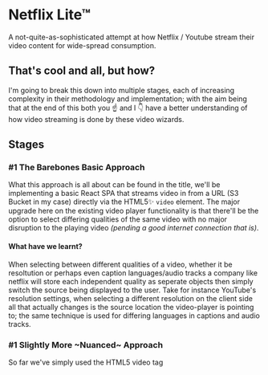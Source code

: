 # Netflix Lite™
A not-quite-as-sophisticated attempt at how Netflix / Youtube stream their video content for wide-spread consumption.

## That's cool and all, but how?

I'm going to break this down into multiple stages, each of increasing complexity in their methodology and implementation; with the aim being that at the end of this both you ☝ and I 👇 have a better understanding of how video streaming is done by these video wizards.

## Stages

### #1 The Barebones Basic Approach
What this approach is all about can be found in the title, we'll be implementing a basic React SPA that streams video in from a URL (S3 Bucket in my case) directly via the HTML5✨ `video` element. The major upgrade here on the existing video player functionality is that there'll be the option to select differing qualities of the same video with no major disruption to the playing video _(pending a good internet connection that is)_.

#### What have we learnt?
When selecting between different qualities of a video, whether it be resoltution or perhaps even caption languages/audio tracks a company like netflix will store each independent quality as seperate objects then simply switch the source being displayed to the user.
Take for instance YouTube's resolution settings, when selecting a different resolution on the client side all that actually changes is the source location the video-player is pointing to; the same technique is used for differing languages in captions and audio tracks.

### #1 Slightly More ~Nuanced~ Approach
So far we've simply used the HTML5 video tag 
